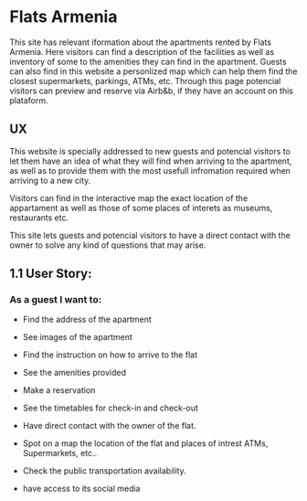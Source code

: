 # Flats Armenia 
This site has relevant iformation about the apartments rented by Flats Armenia. Here visitors can find a description of the facilities as well as inventory of some to the amenities they can find in the apartment. Guests can also find in this website a personlized map which can help them find the closest supermarkets, parkings, ATMs, etc. Through this page potencial visitors can preview and reserve via Airb&b, if they have an account on this plataform. 

## UX

This website is specially addressed to new guests and potencial visitors to let them have an idea of what they will find when arriving to the apartment, as well as to provide them with the most usefull infromation required when arriving to a new city. 

Visitors can find in the interactive map the exact location of the appartament as well as those of some places of interets as museums, restaurants etc.

This site lets guests and potencial visitors to have a direct contact with the owner to solve any kind of questions that may arise.

## 1.1 User Story: 
### As a guest I want to:
- Find the address of the apartment 

- See images of the apartment 

- Find the instruction on how to arrive to the flat

- See the amenities provided 

- Make a reservation 

- See the timetables for check-in and check-out 

- Have direct contact with the owner of the flat. 

- Spot on a map the location of the flat and places of intrest ATMs, Supermarkets, etc..

- Check the public transportation availability. 

- have access to its social media




